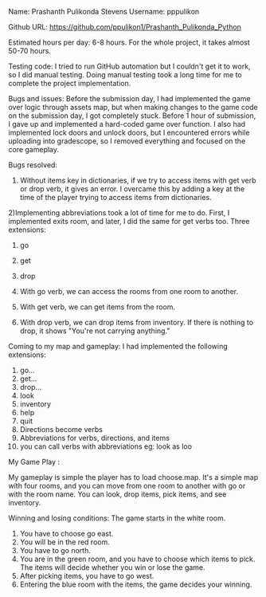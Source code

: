 Name: Prashanth Pulikonda
Stevens Username: pppulikon

Github URL: https://github.com/ppulikon1/Prashanth_Pulikonda_Python

Estimated hours per day: 6-8 hours. For the whole project, it takes almost 50-70 hours.

Testing code: I tried to run GitHub automation but I couldn't get it to work, so I did manual testing. Doing manual testing took a long time for me to complete the project implementation.

Bugs and issues: Before the submission day, I had implemented the game over logic through assets map, but when making changes to the game code on the submission day, I got completely stuck. Before 1 hour of submission, I gave up and implemented a hard-coded game over function. I also had implemented lock doors and unlock doors, but I encountered errors while uploading into gradescope, so I removed everything and focused on the core gameplay.

Bugs resolved:

1) Without items key in dictionaries, if we try to access items with get verb or drop verb, it gives an error. I overcame this by adding a key at the time of the player trying to access items from dictionaries.

2)Implementing abbreviations took a lot of time for me to do. First, I implemented exits room, and later, I did the same for get verbs too.
Three extensions:

1) go

2) get

3) drop

1) With go verb, we can access the rooms from one room to another.

2) With get verb, we can get items from the room.

3) With drop verb, we can drop items from inventory. If there is nothing to drop, it shows "You're not carrying anything."

Coming to my map and gameplay:
I had implemented the following extensions:

1) go...
2) get...
3) drop...
4) look
5) inventory
6) help
7) quit
8) Directions become verbs
9) Abbreviations for verbs, directions, and items
10) you can call verbs with abbreviations eg: look as loo

My Game Play :

My gameplay is simple the player has to load choose.map. It's a simple map with four rooms, and you can move from one room to another with go or with the room name. You can look, drop items, pick items, and see inventory.

Winning and losing conditions:
The game starts in the white room.

1) You have to choose go east.
2) You will be in the red room.
3) You have to go north.
4) You are in the green room, and you have to choose which items to pick. The items will decide whether you win or lose the game.
5) After picking items, you have to go west.
6) Entering the blue room with the items, the game decides your winning.